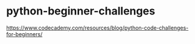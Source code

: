 # python-beginner-challenges
https://www.codecademy.com/resources/blog/python-code-challenges-for-beginners/
